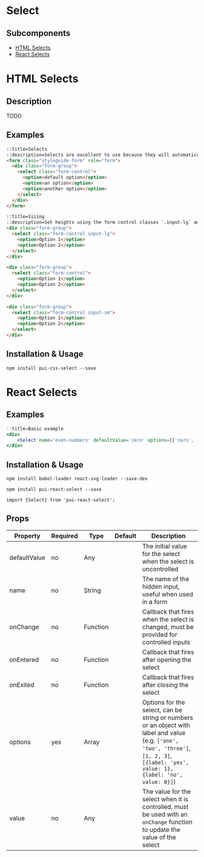 # Select

## Subcomponents

- [HTML Selects](#html-selects)
- [React Selects](#react-selects)

# HTML Selects

## Description

TODO

## Examples

```html
::title=Selects
::description=Selects are excellent to use because they will automatically behave as expected cross browser on different devices. Prefer them over a custom dropdown whenever possible.
<form class="styleguide-form" role="form">
  <div class="form-group">
    <select class="form-control">
      <option>default option</option>
      <option>an option</option>
      <option>another option</option>
    </select>
  </div>
</form>
```

```html
::title=Sizing
::description=Set heights using the form control classes `.input-lg` and `.input-sm`. Create larger or smaller form controls that match button sizes.
<div class="form-group">
  <select class="form-control input-lg">
    <option>Option 1</option>
    <option>Option 2</option>
  </select>
</div>

<div class="form-group">
  <select class="form-control">
    <option>Option 1</option>
    <option>Option 2</option>
  </select>
</div>

<div class="form-group">
  <select class="form-control input-sm">
    <option>Option 1</option>
    <option>Option 2</option>
  </select>
</div>
```

## Installation & Usage

`npm install pui-css-select --save`

# React Selects

## Examples

```jsx
::title=Basic example
<div>
    <Select name='even-numbers' defaultValue='zero' options={['zero', 'two', 'four', 'six', 'eight']}/>
</div>
```
## Installation & Usage

`npm install babel-loader react-svg-loader --save-dev`

`npm install pui-react-select --save`

`import {Select} from 'pui-react-select';`

## Props

Property | Required | Type | Default | Description
---------|----------|------|---------|------------
defaultValue | no  | Any      | | The initial value for the select when the select is uncontrolled
name         | no  | String   | | The name of the hidden input, useful when used in a form
onChange     | no  | Function | | Callback that fires when the select is changed, must be provided for controlled inputs
onEntered    | no  | Function | | Callback that fires after opening the select
onExited     | no  | Function | | Callback that fires after closing the select
options      | yes | Array    | | Options for the select, can be string or numbers or an object with label and value (e.g. `['one', 'two', 'three']`, `[1, 2, 3]`, `[{label: 'yes', value: 1}, {label: 'no', value: 0}]`)
value        | no  | Any      | | The value for the select when it is controlled, must be used with an `onChange` function to update the value of the select
